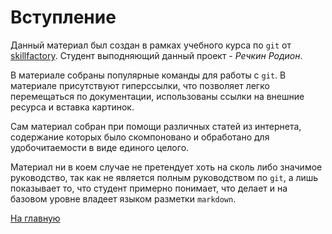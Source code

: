 # Вступление

Данный материал был создан в рамках учебного курса по ``git`` от [skillfactory](https://skillfactory.ru). Студент выподняющий данный проект - *Речкин Родион*.

В материале собраны популярные команды для работы с ``git``. В материале присутствуют гиперссылки, что позволяет легко перемещаться по документации, использованы ссылки на внешние ресурса и вставка картинок.

Сам материал собран при помощи различных статей из интернета, содержание которых было скомпоновано и обработано для удобочитаемости в виде единого целого.

Материал ни в коем случае не претендует хоть на сколь либо значимое руководство, так как не является полным руководством по ``git``, а лишь показывает то, что студент примерно понимает, что делает и на базовом уровне владеет языком разметки ``markdown``.

[На главную](./readme.md)